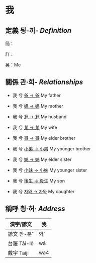 # 我
## 定義 딍-끼- _Definition_
簡：

詳：

英：Me

## 關係 관·희- _Relationships_

- 我 兮 [爸 → 爸](member2.md) My father

- 我 兮 [媽 → 媽](member3.md) My mother

- 我 兮 [尪 → 尪](member17.md) My husband

- 我 兮 [某 → 某](member18.md) My wife

- 我 兮 [哥 → 哥](member4.md) My elder brother

- 我 兮 [小弟 → 小弟](member6.md) My younger brother

- 我 兮 [姊 → 姊](member5.md) My elder sister

- 我 兮 [小妹 → 小妹](member7.md) My younger sister

- 我 兮 [後生 → 後生](member19.md) My son

- 我 兮 [자와 → 자와](member20.md) My daughter



## 稱呼 칑·허· _Address_

漢字/諺文 | 我
--- | ---
諺文 깐-뿐ˆ | 와ˊ
台羅 Tâi-lô | wá
戴字 Taiji | wa4


